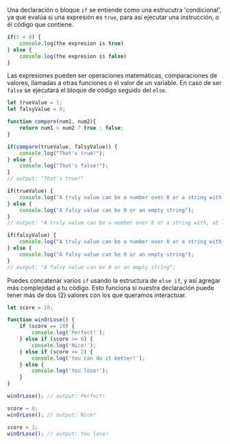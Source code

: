 Una declaración o bloque `if` se entiende como una estrucutra 'condicional', ya que evalúa si una expresión es `true`, para así ejecutar una instrucción, o él código que contiene.

```javascript
if(5 < 8) {
	console.log(the expresion is true)
} else {
	console.log(the expresion is false)
}
```

Las expresiones pueden ser operaciones matemáticas, comparaciones de valores, llamadas a otras funciones o el valor de un variable. En caso de ser `false` se ejecutará el bloque de código seguido del `else`.

```javascript
let trueValue = 1;
let falsyValue = 0;

function compare(num1, num2){
	return num1 > num2 ? true : false;
}

if(compare(trueValue, falsyValue)) {
	console.log("That's true!");
} else {
	console.log("That's false!");
}
// output: "That's true!"

if(trueValue) {
	console.log("A truly value can be a number over 0 or a string with, at least 1 character");
} else {
	console.log("A falsy value can be 0 or an empty string");
}
// output: "A truly value can be a number over 0 or a string with, at least 1 character"

if(falsyValue) {
	console.log("A truly value can be a number over 0 or a string with, at least 1 character");
} else {
	console.log("A falsy value can be 0 or an empty string");
}
// output: "A falsy value can be 0 or an empty string";

```

Puedes concatenar varios `if` usando la estructura de `else if`, y así agregar más complejidad a tu código. Esto funciona si nuestra declaración puede tener más de dos (2) valores con los que queramos interactuar.

```javascript
let score = 10;

function winOrLose() {
	if (score == 10) {
		console.log('Perfect!');
	} else if (score >= 6) {
		console.log('Nice!');
	} else if (score >= 2) {
		console.log('You can do it better!');
	} else {
		console.log('You lose!');
	}
}

winOrLose(); // output: Perfect!

score = 8;
winOrLose(); // output: Nice!

score = 1; 
winOrLose(); // output: You lose!
```